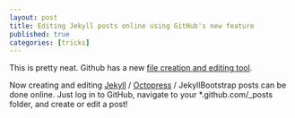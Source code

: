 ```yaml
---
layout: post
title: Editing Jekyll posts online using GitHub's new feature
published: true
categories: [tricks]
---
```


This is pretty neat. Github has a new [file creation and editing tool](https://github.com/blog/1327-creating-files-on-github).

Now creating and editing [Jekyll](https://github.com/mojombo/jekyll) / [Octopress](http://octopress.org/) / JekyllBootstrap posts can be done online. Just log in to GitHub, navigate to your *.github.com/_posts folder, and create or edit a post!